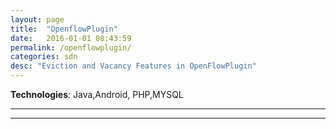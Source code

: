 ```yaml
---
layout: page
title:  "OpenflowPlugin"
date:   2016-01-01 08:43:59
permalink: /openflowplugin/
categories: sdn
desc: "Eviction and Vacancy Features in OpenFlowPlugin"
---
```


**Technologies**: Java,Android, PHP,MYSQL

---


---
